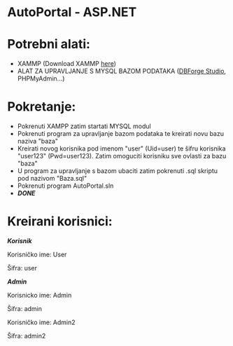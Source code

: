 # AutoPortal - ASP.NET

# Potrebni alati:
- XAMMP (Download XAMMP [here](https://www.apachefriends.org/download.html))
- ALAT ZA UPRAVLJANJE S MYSQL BAZOM PODATAKA ([DBForge Studio](https://www.devart.com/dbforge/mysql/studio/), PHPMyAdmin...)

# Pokretanje:
- Pokrenuti XAMPP zatim startati MYSQL modul
- Pokrenuti program za upravljanje bazom podataka te kreirati novu bazu naziva "baza"
- Kreirati novog korisnika pod imenom "user" (Uid=user) te šifru korisnika "user123" (Pwd=user123). Zatim omoguciti  korisniku sve ovlasti za bazu "baza"
- U program za upravljanje s bazom ubaciti zatim pokrenuti .sql skriptu pod nazivom "Baza.sql"
- Pokrenuti program AutoPortal.sln
- ***DONE***

# Kreirani korisnici:
***Korisnik***

Korisničko ime: User

Šifra: user

***Admin***

Korisnicko ime: Admin

Šifra: admin

Korisničko ime: Admin2

Šifra: admin2
